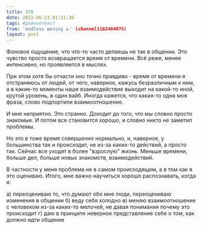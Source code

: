 ```yaml
---
title: 378
date: 2022-06-23 01:21:36
tags: #длиннотекст
from: 'endless шизing ⍼' (channel1162404975)
layout: post
---
```


Фоновое ощущение, что что-то часто делаешь не так в общении. Это чувство просто возвращается время от времени. Всё реже, менее интенсивно, но проявляется в мыслях.

При этом хотя бы отчасти оно точно правдиво - время от времени я отстраняюсь от людей, от чего, наверное, кажусь безразличным к ним, а в какие-то моменты наше взаимодействие выходит на какой-то иной, крутой уровень, в один вайб.
Иногда кажется, что какая-то одна моя фраза, слово подпортили взаимоотношение.

И мне неприятно. Это странно. Доходит до того, что мы словно просто знакомые. И потом все становится хорошо, и словно никто не заметил проблемы.

Но это в тоже время совершенно нормально, и, наверное, у большинства так и происходит, не из-за каких-то действий, а просто так. Сейчас все уходят в более "взрослую" жизнь. Меньше времени, больше дел, больше новых знакомств, взаимодействий.

В частности у меня проблема не в самом происходящем, а в том как я это оцениваю. 
Итого, мне важно научиться хорошо распознавать, когда я:

а) переоцениваю то, что думают обо мне люди, переоцениваю изменения в общении
б) веду себя холодно
в) меняю взаимоотношение с человеком из-за каких-то мелочей, не давая понимания почему это происходит
г) даю в принципе неверное представление себе о том, как должно идти общение


